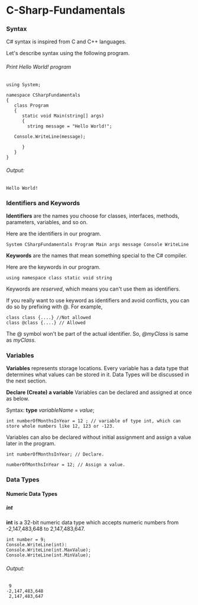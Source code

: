 # C-Sharp-Fundamentals

### Syntax
C# syntax is inspired from C and C++ languages.

Let's describe syntax using the following program.


###### Print Hello World! program
```
using System;

namespace CSharpFundamentals
{
   class Program
   {
      static void Main(string[] args)
      {
        string message = "Hello World!";

   Console.WriteLine(message);

      }
   }
}
```
###### Output:
```
Hello World!
```

### Identifiers and Keywords
**Identifiers** are the names you choose for classes, interfaces, methods, parameters, variables, and so on.

Here are the identifiers in our program.

```
System CSharpFundamentals Program Main args message Console WriteLine
```

**Keywords** are the names that mean something special to the C# compiler. 

Here are the keywords in our program.

```
using namespace class static void string
```

Keywords are *reserved*, which means you can't use them as identifiers.

If you really want to use keyword as identifiers and avoid conflicts, you can do so by prefixing with @. For example, 

```
class class {....} //Not allowed
class @class {....} // Allowed
```
The @ symbol won't be part of the actual identifier. So, *@myClass* is same as *myClass*.

### Variables
**Variables** represents storage locations. Every variable has a data type that determines what values can be stored in it. Data Types will be discussed in the next section.

**Declare (Create) a variable**
Variables can be declared and assigned at once as below.

Syntax:
**type** *variableName* = *value*;

```
int numberOfMonthsInYear = 12 ; // variable of type int, which can store whole numbers like 12, 123 or -123.
```

Variables can also be declared without initial assignment and assign a value later in the program.

```
int numberOfMonthsInYear; // Declare.

numberOfMonthsInYear = 12; // Assign a value.

```

### Data Types

#### Numeric Data Types

##### int
**int** is a 32-bit numeric data type which accepts numeric numbers from -2,147,483,648 to 2,147,483,647.


```
int number = 9;
Console.WriteLine(int): 
Console.WriteLine(int.MaxValue);
Console.WriteLine(int.MinValue); 
```
###### Output:
```
 9
-2,147,483,648 
 2,147,483,647 
```
